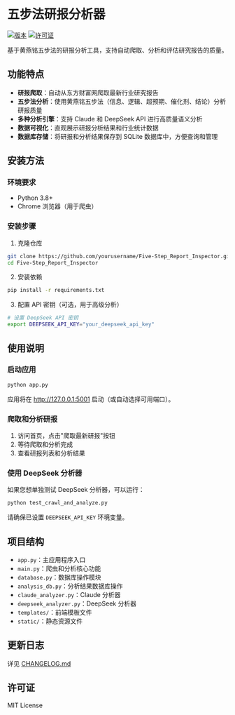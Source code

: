 # 五步法研报分析器

[![版本](https://img.shields.io/badge/版本-0.4.0-blue.svg)](https://github.com/yourusername/Five-Step_Report_Inspector)
[![许可证](https://img.shields.io/badge/许可证-MIT-green.svg)](LICENSE)

基于黄燕铭五步法的研报分析工具，支持自动爬取、分析和评估研究报告的质量。

## 功能特点

- **研报爬取**：自动从东方财富网爬取最新行业研究报告
- **五步法分析**：使用黄燕铭五步法（信息、逻辑、超预期、催化剂、结论）分析研报质量
- **多种分析引擎**：支持 Claude 和 DeepSeek API 进行高质量语义分析
- **数据可视化**：直观展示研报分析结果和行业统计数据
- **数据库存储**：将研报和分析结果保存到 SQLite 数据库中，方便查询和管理

## 安装方法

### 环境要求

- Python 3.8+
- Chrome 浏览器（用于爬虫）

### 安装步骤

1. 克隆仓库

```bash
git clone https://github.com/yourusername/Five-Step_Report_Inspector.git
cd Five-Step_Report_Inspector
```

2. 安装依赖

```bash
pip install -r requirements.txt
```

3. 配置 API 密钥（可选，用于高级分析）

```bash
# 设置 DeepSeek API 密钥
export DEEPSEEK_API_KEY="your_deepseek_api_key"
```

## 使用说明

### 启动应用

```bash
python app.py
```

应用将在 http://127.0.0.1:5001 启动（或自动选择可用端口）。

### 爬取和分析研报

1. 访问首页，点击"爬取最新研报"按钮
2. 等待爬取和分析完成
3. 查看研报列表和分析结果

### 使用 DeepSeek 分析器

如果您想单独测试 DeepSeek 分析器，可以运行：

```bash
python test_crawl_and_analyze.py
```

请确保已设置 `DEEPSEEK_API_KEY` 环境变量。

## 项目结构

- `app.py`：主应用程序入口
- `main.py`：爬虫和分析核心功能
- `database.py`：数据库操作模块
- `analysis_db.py`：分析结果数据库操作
- `claude_analyzer.py`：Claude 分析器
- `deepseek_analyzer.py`：DeepSeek 分析器
- `templates/`：前端模板文件
- `static/`：静态资源文件

## 更新日志

详见 [CHANGELOG.md](CHANGELOG.md)

## 许可证

MIT License 